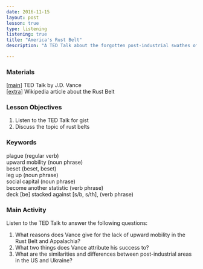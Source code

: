 ```yaml
---
date: 2016-11-15
layout: post 
lesson: true
type: listening
listening: true
title: "America's Rust Belt" 
description: "A TED Talk about the forgotten post-industrial swathes of America"

---
```

### Materials 

[<a href="https://www.ted.com/talks/j_d_vance_america_s_forgotten_working_class" target="_blank">main</a>] TED Talk by J.D. Vance  
[<a href="https://en.wikipedia.org/wiki/Rust_Belt" target="_blank">extra</a>] Wikipedia article about the Rust Belt    

### Lesson Objectives 

1. Listen to the TED Talk for gist 
2. Discuss the topic of rust belts 

### Keywords 
plague (regular verb)  
upward mobility (noun phrase)  
beset (beset, beset)  
leg up (noun phrase)  
social capital (noun phrase)  
become another statistic (verb phrase)  
deck [be] stacked against [s/b, s/th], (verb phrase)  


### Main Activity 
Listen to the TED Talk to answer the following questions: 

1. What reasons does Vance give for the lack of upward mobility in the Rust Belt and Appalachia? 
2. What two things does Vance attribute his success to? 
3. What are the similarities and differences between post-industrial areas in the US and Ukraine? 
